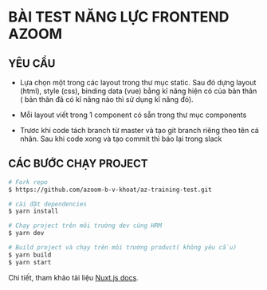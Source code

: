# BÀI TEST NĂNG LỰC FRONTEND AZOOM

## YÊU CẦU
- Lựa chọn một trong các layout trong thư mục static. Sau đó dựng layout (html), style (css), binding data (vue) bằng kĩ năng hiện có của bản thân ( bản thân đã có kĩ năng nào thì sử dụng kĩ năng đó).

- Mỗi layout viết trong 1 component có sẵn trong thư mục components

- Trươc khi code tách branch từ master và tạo git branch riêng theo tên cá nhân. Sau khi code xong và tạo commit thì báo lại trong slack
## CÁC BƯỚC CHẠY PROJECT

```bash
# Fork repo
$ https://github.com/azoom-b-v-khoat/az-training-test.git

# cài đặt dependencies
$ yarn install

# Chạy project trên môi trường dev cùng HRM
$ yarn dev

# Build project và chạy trên môi trường product( không yêu cầu)
$ yarn build
$ yarn start

```

Chi tiết, tham khảo tài liệu [Nuxt.js docs](https://nuxtjs.org).
